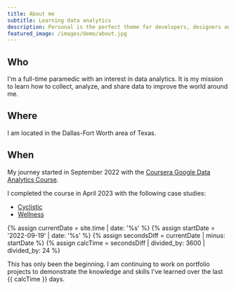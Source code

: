 ```yaml
---
title: About me
subtitle: Learning data analytics
description: Personal is the perfect theme for developers, designers and other creatives.
featured_image: /images/demo/about.jpg
---
```


## Who

I'm a full-time paramedic with an interest in data analytics. It is my mission to learn how to collect, analyze, and share data to improve the world around me.

## Where

I am located in the Dallas-Fort Worth area of Texas.

## When

My journey started in September 2022 with the <a href="https://www.coursera.org/google-certificates/data-analytics-certificate" target="_blank">Coursera Google Data Analytics Course</a>.

I completed the course in April 2023 with the following case studies:
* <a href="">Cyclistic</a>
* <a href="">Wellness</a>

{% assign currentDate = site.time | date: '%s' %}
{% assign startDate = '2022-09-19' | date: '%s' %}
{% assign secondsDiff = currentDate | minus: startDate %}
{% assign calcTime = secondsDiff | divided_by: 3600 | divided_by: 24 %}

This has only been the beginning. I am continuing to work on portfolio projects to demonstrate the knowledge and skills I've learned over the last {{ calcTime }} days.